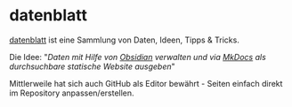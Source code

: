 # datenblatt

[datenblatt](https://revooms.github.io/datenblatt/) ist eine Sammlung von Daten, Ideen, Tipps & Tricks.

Die Idee: "_Daten mit Hilfe von [Obsidian](https://obsidian.md/) verwalten und via [MkDocs](https://www.mkdocs.org/) als durchsuchbare statische Website ausgeben_"

Mittlerweile hat sich auch GitHub als Editor bewährt - Seiten einfach direkt im Repository anpassen/erstellen.
